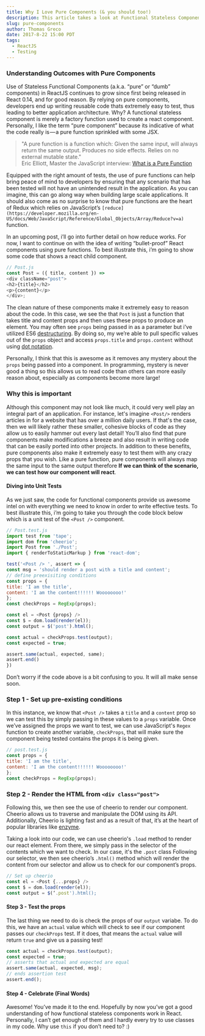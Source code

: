 ```yaml
---
title: Why I Love Pure Components (& you should too!)
description: This article takes a look at Functional Stateless Components which React released in v0.14. Since then, they've made a huge impact in the community by providing users with a cleaner syntax that allows for us to write more declarative code. To show why this is so helpful, this article will take a look at stateless components and finish up with some unit tests.
slug: pure-components
author: Thomas Greco
date: 2017-8-22 15:00 PDT
tags:
  - ReactJS
  - Testing
---
```


### Understanding Outcomes with Pure Components
Use of Stateless Functional Components (a.k.a. “pure” or “dumb” components) in ReactJS continues to grow since first being released in React 0.14, and for good reason. By relying on pure components, developers end up writing reusable code thats extremely easy to test, thus leading to better application architecture. Why? A functional stateless component is merely a factory function used to create a react component. Personally, I like the term “pure component” because its indicative of what the code really is — a pure function sprinkled with some JSX.

> "A pure function is a function which:
Given the same input, will always return the same output.
Produces no side effects.
Relies on no external mutable state." </br>
> Eric Elliott, Master the JavaScript interview: [What is a Pure Function](https://medium.com/javascript-scene/master-the-javascript-interview-what-is-a-pure-function-d1c076bec976)

Equipped with the right amount of tests, the use of pure functions can help bring peace of mind to developers by ensuring that any scenario that has been tested will not have an unintended result in the application. As you can imagine, this can go along way when building large scale applications. It should also come as no surprise to know that pure functions are the heart of Redux which relies on JavaScript’s `[reduce](https://developer.mozilla.org/en-US/docs/Web/JavaScript/Reference/Global_Objects/Array/Reduce?v=a)` function. 

In an upcoming post, i’ll go into further detail on how reduce works. For now, I want to continue on with the idea of writing “bullet-proof” React components using pure functions. To best illustrate this, i’m going to show some code that shows a react child component.

```javascript
// Post.js
const Post = ({ title, content }) =>
<div className="post">
<h2>{title}</h2>
<p>{content}</p>
</div>;
```

The clean nature of these components make it extremely easy to reason about the code. In this case, we see the that `Post` is just a function that takes title and content props and then uses these props to produce an element. You may often see `props` being passed in as a parameter but i’ve utilized ES6 [destructuring](https://developer.mozilla.org/en-US/docs/Web/JavaScript/Reference/Operators/Destructuring_assignment). By doing so, my we’re able to pull specific values out of the `props` object and access `props.title` and `props.content` without using [dot notation](https://developer.mozilla.org/en-US/docs/Web/JavaScript/Reference/Operators/Property_Accessors).

Personally, I think that this is awesome as it removes any mystery about the `props` being passed into a component. In programming, mystery is never good a thing so this allows us to read code than others can more easily reason about, especially as components become more large!

### Why this is important
Although this component may not look like much, it could very well play an integral part of an application. For instance, let's imagine `<Post/>` renders articles in for a website that has over a million daily users. If that's the case, then we will likely rather these smaller, cohesive blocks of code as they allow us to easily hammer out every last detail! You’ll also find that pure components make modifications a breeze and also result in writing code that can be easily ported into other projects. In addition to these benefits, pure components also make it extremely easy to test them with any crazy props that you wish. Like a pure function, pure components will always map the same input to the same output therefore **If we can think of the scenario, we can test how our component will react**.


#### Diving into Unit Tests
As we just saw, the code for functional components provide us awesome intel on with everything we need to know in order to write effective tests. To best illustrate this, i’m going to take you through the code block below which is a unit test of the `<Post />` component.   

```javascript
// Post.test.js
import test from 'tape';
import dom from 'cheerio';
import Post from './Post';
import { renderToStaticMarkup } from 'react-dom';

test('<Post /> ', assert => {
const msg = 'should render a post with a title and content';
// define preexisiting conditions
const props = {
title: 'I am the title',
content: 'I am the content!!!!!! Woooooooo!'
};
const checkProps = RegExp(props);

const el = <Post {props} />
const $ = dom.load(render(el));
const output = $('post').html();

const actual = checkProps.test(output);
const expected = true;

assert.same(actual, expected, same);
assert.end()
})
```

Don’t worry if the code above is a bit confusing to you. It will all make sense soon. 


### Step 1 - Set up pre-existing conditions
In this instance, we know that `<Post />` takes a `title` and a `content` prop so we can test this by simply passing in these values to a `props` variable. Once we’ve assigned the props we want to test, we can use JavaScript's `Regex` function to create another variable, `checkProps`, that will make sure the component being tested contains the props it is being given. 

```javascript
// post.test.js
const props = {
title: 'I am the title',
content: 'I am the content!!!!!! Woooooooo!'
};
const checkProps = RegExp(props);
```

### Step 2 - Render the HTML from `<div class="post">`
Following this, we then see the use of cheerio to render our component. Cheerio allows us to traverse and manipulate the DOM using its API. Additionally, Cheerio is lighting fast and as a result of that, it’s at the heart of popular libraries like [enzyme](https://github.com/airbnb/enzyme/blob/master/docs/api/render.md).

Taking a look into our code, we can use cheerio's `.load` method to render our react element. From there, we simply pass in the selector of the contents which we want to check. In our case, it's the `.post` class Following our selector, we then see cheerio’s `.html()` method which will render the content from our selector and allow us to check for our component’s props.

```javascript
// Set up cheerio
const el = <Post {...props} />
const $ = dom.load(render(el));
const output = $(‘.post').html();
```

#### Step 3 - Test the props
The last thing we need to do is check the props of our `output` variabe. To do this, we have an `actual` value which will check to see if our component passes our `checkProps` test. If it does, that means the `actual` value will return `true` and give us a passing test!

```javascript
const actual = checkProps.test(output);
const expected = true;
// asserts that actual and expected are equal
assert.same(actual, expected, msg);
// ends assertion test
assert.end();
```

#### Step 4 - Celebrate (Final Words)
Awesome! You’ve made it to the end. Hopefully by now you’ve got a good understanding of how functional stateless components work in React. Personally, I can’t get enough of them and I hardly every try to use classes in my code. Why use `this` if you don’t need to? :)






